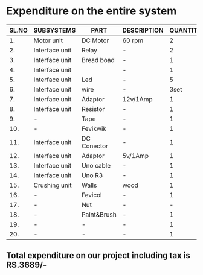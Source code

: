#  Expenditure on the entire system
  
SL.NO|SUBSYSTEMS|PART|DESCRIPTION|QUANTITY|PRICE|
-----|----------|----|-----------|--------|-----|
1.|Motor unit|DC Motor|60 rpm|2|Rs400/-|
2.|Interface unit|Relay|-|2|Rs200/-|
3.|Interface unit|Bread boad|-|1|Rs80/-|
4.|Interface unit||-|1|Rs300/-|
5.|Interface unit|Led|-|5|Rs10/-|
6.|Interface unit|wire|-|3set|Rs150/-|
7.|Interface unit|Adaptor|12v/1Amp|1|Rs150/-|
8.|Interface unit|Resistor|-|1|Rs30/-|
9.|-|Tape|-|1|Rs15/-|
10.|-|Fevikwik|-|1|Rs40/-|
11.|Interface unit|DC Conector|-|1|Rs20/-|
12.|Interface unit|Adaptor|5v/1Amp|1|Rs150/-|
13.|Interface unit|Uno cable|-|1|Rs40/-|
14.|Interface unit|Uno R3|-|1|Rs880/-|
15.|Crushing unit|Walls|wood|1|Rs660/-|
16.|-|Fevicol|-|1|Rs90/-|
17.|-|Nut|-|-|Rs20/-|
18.|-|Paint&Brush|-|1|Rs120/-|
19.|-|-|-|1|Rs60/-|
20.|-|-|-|1|Rs20/-|

## Total expenditure on our project including tax is RS.3689/-